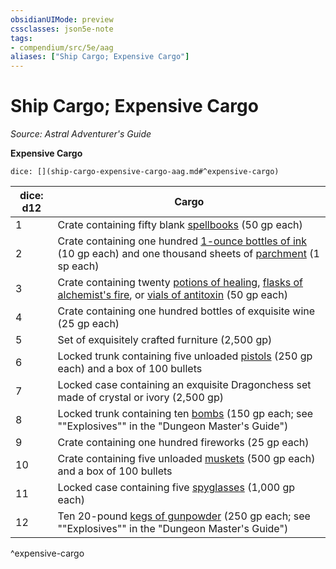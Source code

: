 ```yaml
---
obsidianUIMode: preview
cssclasses: json5e-note
tags:
- compendium/src/5e/aag
aliases: ["Ship Cargo; Expensive Cargo"]
---
```

# Ship Cargo; Expensive Cargo
*Source: Astral Adventurer's Guide* 

**Expensive Cargo**

`dice: [](ship-cargo-expensive-cargo-aag.md#^expensive-cargo)`

| dice: d12 | Cargo |
|-----------|-------|
| 1 | Crate containing fifty blank [spellbooks](Mechanics/items/spellbook.md) (50 gp each) |
| 2 | Crate containing one hundred [1-ounce bottles of ink](Mechanics/items/ink-1-ounce-bottle.md) (10 gp each) and one thousand sheets of [parchment](Mechanics/items/parchment-one-sheet.md) (1 sp each) |
| 3 | Crate containing twenty [potions of healing](Mechanics/items/potion-of-healing.md), [flasks of alchemist's fire](Mechanics/items/alchemists-fire-flask.md), or [vials of antitoxin](Mechanics/items/antitoxin-vial.md) (50 gp each) |
| 4 | Crate containing one hundred bottles of exquisite wine (25 gp each) |
| 5 | Set of exquisitely crafted furniture (2,500 gp) |
| 6 | Locked trunk containing five unloaded [pistols](Mechanics/items/pistol.md) (250 gp each) and a box of 100 bullets |
| 7 | Locked case containing an exquisite Dragonchess set made of crystal or ivory (2,500 gp) |
| 8 | Locked trunk containing ten [bombs](Mechanics/items/bomb.md) (150 gp each; see ""Explosives"" in the "Dungeon Master's Guide") |
| 9 | Crate containing one hundred fireworks (25 gp each) |
| 10 | Crate containing five unloaded [muskets](Mechanics/items/musket.md) (500 gp each) and a box of 100 bullets |
| 11 | Locked case containing five [spyglasses](Mechanics/items/spyglass.md) (1,000 gp each) |
| 12 | Ten 20-pound [kegs of gunpowder](Mechanics/items/gunpowder-keg.md) (250 gp each; see ""Explosives"" in the "Dungeon Master's Guide") |
^expensive-cargo